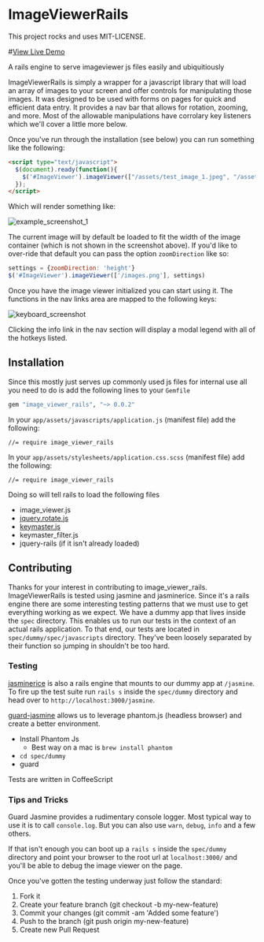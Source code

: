 # ImageViewerRails

This project rocks and uses MIT-LICENSE.

#[View Live Demo](http://jonathan-jackson.net/image_viewer_rails/)

A rails engine to serve imageviewer js files easily and ubiquitiously

ImageViewerRails is simply a wrapper for a javascript library that will load an array of images to your screen and offer controls for manipulating those images.  It was designed to be used with forms on pages for quick and efficient data entry.  It provides a nav bar that allows for rotation, zooming, and more.   Most of the allowable manipulations have corrolary key listeners which we'll cover a little more below. 

Once you've run through the installation (see below) you can run something like the following:

```html
<script type="text/javascript">
  $(document).ready(function(){
    $('#ImageViewer').imageViewer(["/assets/test_image_1.jpeg", "/assets/test_image_2.jpeg"]);
  });
</script>
```

Which will render something like:

![example_screenshot_1](https://raw.github.com/rondale-sc/image_viewer_rails/master/public/example_screenshot_1.png)

The current image will by default be loaded to fit the width of the image container (which is not shown in the screenshot above).  If you'd like to over-ride that default you can pass the option `zoomDirection` like so:

```javascript
settings = {zoomDirection: 'height'}
$('#ImageViewer').imageViewer(['/images.png'], settings)
```

Once you have the image viewer initialized you can start using it.  The functions in the nav links area are mapped to the following keys:

![keyboard_screenshot](https://raw.github.com/rondale-sc/image_viewer_rails/master/public/keyboard.png)

Clicking the info link in the nav section will display a modal legend with all of the hotkeys listed.

## Installation

Since this mostly just serves up commonly used js files for internal use all you need to do is add the following lines to your `Gemfile`

```ruby
gem "image_viewer_rails", "~> 0.0.2"
```

In your `app/assets/javascripts/application.js` (manifest file) add the following:

```
//= require image_viewer_rails
```

In your `app/assets/stylesheets/application.css.scss` (manifest file) add the following:

```
//= require image_viewer_rails
```

Doing so will tell rails to load the following files

- image_viewer.js
- [jquery.rotate.js](https://code.google.com/p/jquery-rotate/)
- [keymaster.js](https://github.com/madrobby/keymaster)
- keymaster_filter.js
- jquery-rails (if it isn't already loaded)

## Contributing

Thanks for your interest in contributing to image_viewer_rails.  ImageViewerRails is tested using jasmine and jasminerice.  Since it's a rails engine there are some interesting testing patterns that we must use to get everything working as we expect.  We have a dummy app that lives inside the `spec` directory.  This enables us to run our tests in the context of an actual rails application.  To that end, our tests are located in `spec/dummy/spec/javascripts` directory.  They've been loosely separated by their function so jumping in shouldn't be too hard.

### Testing 

[jasminerice](https://github.com/bradphelan/jasminerice) is also a rails engine that mounts to our dummy app at `/jasmine`.  To fire up the test suite run `rails s` inside the `spec/dummy` directory and head over to `http://localhost:3000/jasmine`.

[guard-jasmine](https://github.com/netzpirat/guard-jasmine) allows us to leverage phantom.js (headless browser) and create a better environment.  

- Install Phantom Js
  - Best way on a mac is `brew install phantom`
- `cd spec/dummy`
- guard

Tests are written in CoffeeScript

### Tips and Tricks

Guard Jasmine provides a rudimentary console logger.  Most typical way to use it is to call `console.log`.  But you can also use `warn`, `debug`, `info` and a few others.

If that isn't enough you can boot up a `rails s` inside the `spec/dummy` directory and point your browser to the root url at `localhost:3000/` and you'll be able to debug the image viewer on the page.

Once you've gotten the testing underway just follow the standard:

1. Fork it
2. Create your feature branch (git checkout -b my-new-feature)
3. Commit your changes (git commit -am 'Added some feature')
4. Push to the branch (git push origin my-new-feature)
5. Create new Pull Request 
